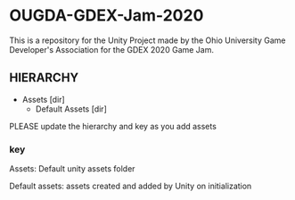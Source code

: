 # OUGDA-GDEX-Jam-2020
 This is a repository for the Unity Project made by the Ohio University Game Developer's Association for the GDEX 2020 Game Jam.

 ## HIERARCHY
 - Assets [dir]
    - Default Assets [dir]


PLEASE update the hierarchy and key as you add assets

### key
Assets: Default unity assets folder

Default assets: assets created and added by Unity on initialization
